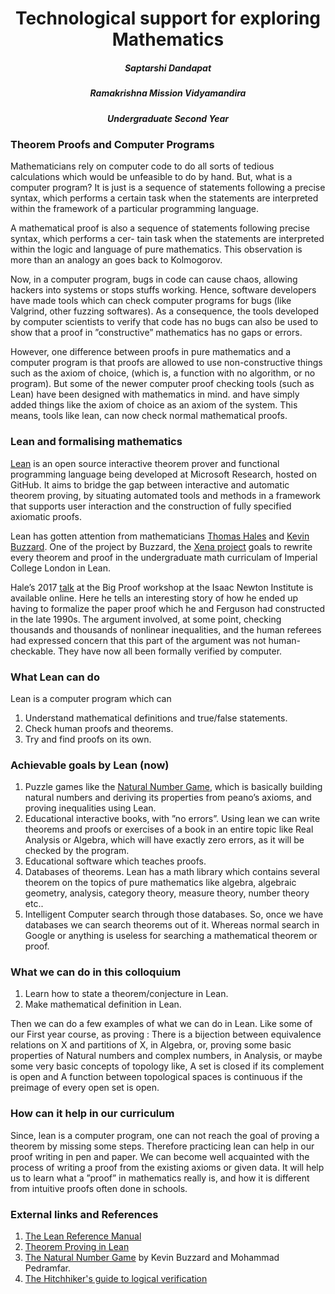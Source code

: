 <center>
<h1>Technological support for exploring Mathematics</h1>
<h5>Saptarshi Dandapat</h5>
<h5>Ramakrishna Mission Vidyamandira</h5>
<h5>Undergraduate Second Year</h5>
</center>
<h3>Theorem Proofs and Computer Programs</h3>
<p>Mathematicians rely on computer code to do all sorts of tedious calculations which would be unfeasible to do
by hand. But, what is a computer program? It is just is a sequence of statements following a precise syntax,
which performs a certain task when the statements are interpreted within the framework of a particular
programming language.</p>
<p>A mathematical proof is also a sequence of statements following precise syntax, which performs a cer-
tain task when the statements are interpreted within the logic and language of pure mathematics. This
observation is more than an analogy an goes back to Kolmogorov.</p>
<p>Now, in a computer program, bugs in code can cause chaos, allowing hackers into systems or stops stuffs
working. Hence, software developers have made tools which can check computer programs for bugs (like
Valgrind, other fuzzing softwares). As a consequence, the tools developed by computer scientists to verify
that code has no bugs can also be used to show that a proof in ”constructive” mathematics has no gaps or
errors. </p>
<p>However, one difference between proofs in pure mathematics and a computer program is that proofs are
allowed to use non-constructive things such as the axiom of choice, (which is, a function with no algorithm,
or no program). But some of the newer computer proof checking tools (such as Lean) have been designed
with mathematics in mind. and have simply added things like the axiom of choice as an axiom of the system.
This means, tools like lean, can now check normal mathematical proofs.</p>
<h3>Lean and formalising mathematics</h3>
<p><a href = "https://leanprover.github.io/">Lean</a> is an open source interactive theorem prover and functional programming language being developed at
Microsoft Research, hosted on GitHub. It aims to bridge the gap between interactive and automatic theorem
proving, by situating automated tools and methods in a framework that supports user interaction and the
construction of fully specified axiomatic proofs.</p>
<p>Lean has gotten attention from mathematicians <a href = "https://en.wikipedia.org/wiki/Thomas_Callister_Hales">Thomas Hales</a> and <a href = "https://en.wikipedia.org/wiki/Kevin_Buzzard">Kevin Buzzard</a>. One of the project by
Buzzard, the <a href="https://xenaproject.wordpress.com/what-is-the-xena-project/">Xena project</a> goals to rewrite every theorem and proof in the undergraduate math curriculam
of Imperial College London in Lean.</p>
<p>Hale’s 2017 <a href="https://www.newton.ac.uk/seminar/20170710100011001">talk</a> at the Big Proof workshop at the Isaac Newton Institute is available online. Here he
tells an interesting story of how he ended up having to formalize the paper proof which he and Ferguson had
constructed in the late 1990s. The argument involved, at some point, checking thousands and thousands of
nonlinear inequalities, and the human referees had expressed concern that this part of the argument was not
human-checkable. They have now all been formally verified by computer.</p>
<h3>What Lean can do</h3>
<p>Lean is a computer program which can</p>
<ol>
<li>Understand mathematical definitions and true/false statements.</li> 
<li>Check human proofs and theorems.</li>
<li>Try and find proofs on its own.</li>
</ol>
<h3>Achievable goals by Lean (now)</h3>
<ol>
<li>Puzzle games like the <a href="http://wwwf.imperial.ac.uk/~buzzard/xena/natural_number_game/">Natural Number Game</a>, which is basically building natural numbers and deriving
its properties from peano’s axioms, and proving inequalities using Lean.</li>
<li>Educational interactive books, with ”no errors”. Using lean we can write theorems and proofs or
exercises of a book in an entire topic like Real Analysis or Algebra, which will have exactly zero errors,
as it will be checked by the program.</li>
<li>Educational software which teaches proofs.</li>
<li>Databases of theorems. Lean has a math library which contains several theorem on the topics of
pure mathematics like algebra, algebraic geometry, analysis, category theory, measure theory, number
theory etc..</li>
<li>Intelligent Computer search through those databases. So, once we have databases we can search
theorems out of it. Whereas normal search in Google or anything is useless for searching a mathematical
theorem or proof.</li>
</ol>
<h3>What we can do in this colloquium</h3>
<ol>
<li>Learn how to state a theorem/conjecture in Lean.</li>
<li>Make mathematical definition in Lean.</li>
</ol>
<p>Then we can do a few examples of what we can do in Lean. Like some of our First year course, as proving
: There is a bijection between equivalence relations on X and partitions of X, in Algebra, or, proving some
basic properties of Natural numbers and complex numbers, in Analysis, or maybe some very basic concepts
of topology like, A set is closed if its complement is open and A function between topological spaces is
continuous if the preimage of every open set is open.</p>
<h3>How can it help in our curriculum</h3>
<p>Since, lean is a computer program, one can not reach the goal of proving a theorem by missing some steps.
Therefore practicing lean can help in our proof writing in pen and paper. We can become well acquainted
with the process of writing a proof from the existing axioms or given data. It will help us to learn what a
”proof” in mathematics really is, and how it is different from intuitive proofs often done in schools.</p>
<h3>External links and References</h3>
<ol>
<li><a href="https://leanprover.github.io/reference/">The Lean Reference Manual</a></li>
<li><a href="https://leanprover.github.io/theorem_proving_in_lean/">Theorem Proving in Lean</a></li>
<li><a href="http://wwwf.imperial.ac.uk/~buzzard/xena/natural_number_game/">The Natural Number Game</a> by Kevin Buzzard and Mohammad Pedramfar.</li>
<li><a href="https://github.com/blanchette/logical_verification_2020/raw/master/hitchhikers_guide.pdf">The Hitchhiker's guide to logical verification</a></li>
</ol>
